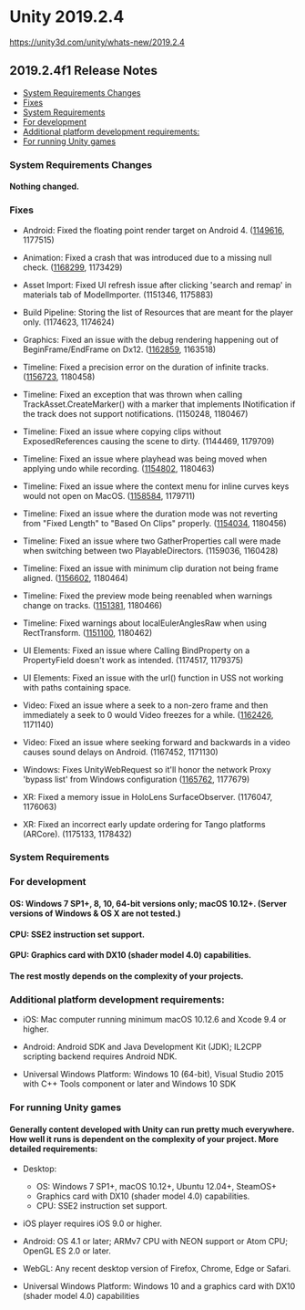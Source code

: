 # Unity 2019.2.4

https://unity3d.com/unity/whats-new/2019.2.4

## 2019.2.4f1 Release Notes

- [System Requirements Changes](#system-requirements-changes)
- [Fixes](#fixes)
- [System Requirements](#system-requirements)
- [For development](#for-development)
- [Additional platform development requirements:](#additional-platform-development-requirements)
- [For running Unity games](#for-running-unity-games)


### System Requirements Changes

#### Nothing changed.

### Fixes

*   Android: Fixed the floating point render target on Android 4. ([1149616](https://issuetracker.unity3d.com/issues/android-rendertofloattexture-is-not-supported-on-devices-with-android-4), 1177515)
    
*   Animation: Fixed a crash that was introduced due to a missing null check. ([1168299](https://issuetracker.unity3d.com/issues/editor-crashes-at-pptr-operator-on-trying-to-play-legacy-animation-with-event-that-doesnt-exist), 1173429)
    
*   Asset Import: Fixed UI refresh issue after clicking 'search and remap' in materials tab of ModelImporter. (1151346, 1175883)
    
*   Build Pipeline: Storing the list of Resources that are meant for the player only. (1174623, 1174624)
    
*   Graphics: Fixed an issue with the debug rendering happening out of BeginFrame/EndFrame on Dx12. ([1162859](https://issuetracker.unity3d.com/issues/d3d12-editor-crashes-on-trying-to-create-a-2d-texture-using-progrid), 1163518)
    
*   Timeline: Fixed a precision error on the duration of infinite tracks. ([1156723](https://issuetracker.unity3d.com/issues/timeline-timeline-animation-resets-to-the-first-frame-if-animations-track-last-frame-is-on-an-even-number), 1180458)
    
*   Timeline: Fixed an exception that was thrown when calling TrackAsset.CreateMarker() with a marker that implements INotification if the track does not support notifications. (1150248, 1180467)
    
*   Timeline: Fixed an issue where copying clips without ExposedReferences causing the scene to dirty. (1144469, 1179709)
    
*   Timeline: Fixed an issue where playhead was being moved when applying undo while recording. ([1154802](https://issuetracker.unity3d.com/issues/timeline-time-slider-resets-to-frame-0-when-using-ctrl-z-after-making-any-changes), 1180463)
    
*   Timeline: Fixed an issue where the context menu for inline curves keys would not open on MacOS. ([1158584](https://issuetracker.unity3d.com/issues/timeline-in-line-curve-keys-no-longer-have-a-contextual-menu-for-keys), 1179711)
    
*   Timeline: Fixed an issue where the duration mode was not reverting from "Fixed Length" to "Based On Clips" properly. ([1154034](https://issuetracker.unity3d.com/issues/timeline-duration-mode-doesnt-change-back-to-based-on-clip-after-changing-to-fixed-length), 1180456)
    
*   Timeline: Fixed an issue where two GatherProperties call were made when switching between two PlayableDirectors. (1159036, 1160428)
    
*   Timeline: Fixed an issue with minimum clip duration not being frame aligned. ([1156602](https://issuetracker.unity3d.com/issues/there-is-a-slight-offset-when-setting-timeline-clips-duration-to-1-frame), 1180464)
    
*   Timeline: Fixed the preview mode being reenabled when warnings change on tracks. ([1151381](https://issuetracker.unity3d.com/issues/cannot-exit-timeline-preview-mode-on-a-combination-of-activation-track-and-signal-track), 1180466)
    
*   Timeline: Fixed warnings about localEulerAnglesRaw when using RectTransform. ([1151100](https://issuetracker.unity3d.com/issues/timeline-animation-track-throws-warning-about-registering-localeuleranglesraw-on-animating-rotation), 1180462)
    
*   UI Elements: Fixed an issue where Calling BindProperty on a PropertyField doesn't work as intended. (1174517, 1179375)
    
*   UI Elements: Fixed an issue with the url() function in USS not working with paths containing space.
    
*   Video: Fixed an issue where a seek to a non-zero frame and then immediately a seek to 0 would Video freezes for a while. ([1162426](https://issuetracker.unity3d.com/issues/android-videoplayer-when-one-makes-a-seek-to-a-non-zero-frame-and-then-immediately-a-seek-to-0-video-freezes-for-a-while), 1171140)
    
*   Video: Fixed an issue where seeking forward and backwards in a video causes sound delays on Android. (1167452, 1171130)
    
*   Windows: Fixes UnityWebRequest so it'll honor the network Proxy 'bypass list' from Windows configuration ([1165762](https://issuetracker.unity3d.com/issues/windows-unity-doesnt-acknowledge-the-proxy-exclusion-list), 1177679)
    
*   XR: Fixed a memory issue in HoloLens SurfaceObserver. (1176047, 1176063)
    
*   XR: Fixed an incorrect early update ordering for Tango platforms (ARCore). (1175133, 1178432)
    

### System Requirements

### For development

#### OS: Windows 7 SP1+, 8, 10, 64-bit versions only; macOS 10.12+. (Server versions of Windows & OS X are not tested.)

#### CPU: SSE2 instruction set support.

#### GPU: Graphics card with DX10 (shader model 4.0) capabilities.

#### The rest mostly depends on the complexity of your projects.

### Additional platform development requirements:

*   iOS: Mac computer running minimum macOS 10.12.6 and Xcode 9.4 or higher.
    
*   Android: Android SDK and Java Development Kit (JDK); IL2CPP scripting backend requires Android NDK.
    
*   Universal Windows Platform: Windows 10 (64-bit), Visual Studio 2015 with C++ Tools component or later and Windows 10 SDK
    

### For running Unity games

#### Generally content developed with Unity can run pretty much everywhere. How well it runs is dependent on the complexity of your project. More detailed requirements:

*   Desktop:
    
    *   OS: Windows 7 SP1+, macOS 10.12+, Ubuntu 12.04+, SteamOS+
    *   Graphics card with DX10 (shader model 4.0) capabilities.
    *   CPU: SSE2 instruction set support.
*   iOS player requires iOS 9.0 or higher.
    
*   Android: OS 4.1 or later; ARMv7 CPU with NEON support or Atom CPU; OpenGL ES 2.0 or later.
    
*   WebGL: Any recent desktop version of Firefox, Chrome, Edge or Safari.
    
*   Universal Windows Platform: Windows 10 and a graphics card with DX10 (shader model 4.0) capabilities